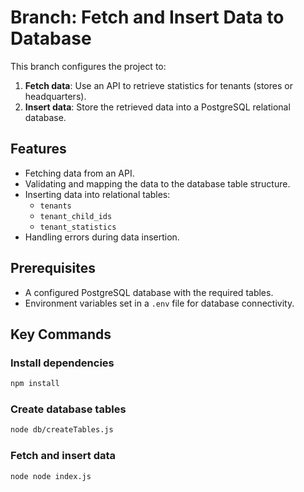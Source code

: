 # Branch: Fetch and Insert Data to Database

This branch configures the project to:

1. **Fetch data**: Use an API to retrieve statistics for tenants (stores or headquarters).
2. **Insert data**: Store the retrieved data into a PostgreSQL relational database.

## Features

- Fetching data from an API.
- Validating and mapping the data to the database table structure.
- Inserting data into relational tables:
  - `tenants`
  - `tenant_child_ids`
  - `tenant_statistics`
- Handling errors during data insertion.

## Prerequisites

- A configured PostgreSQL database with the required tables.
- Environment variables set in a `.env` file for database connectivity.

## Key Commands

### Install dependencies
```bash
npm install
```

### Create database tables
```bash
node db/createTables.js
```

### Fetch and insert data
```bash
node node index.js
```